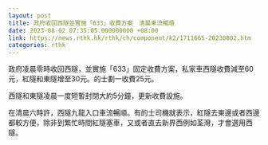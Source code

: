 ```yaml
---
layout: post
title: 政府收回西隧並實施「633」收費方案　清晨車流暢順
date: 2023-08-02 07:35:05.000000000 +08:00
link: https://news.rthk.hk/rthk/ch/component/k2/1711665-20230802.htm
categories: rthk
---
```


政府凌晨零時收回西隧，並實施「633」固定收費方案，私家車西隧收費減至60元，紅隧和東隧增至30元。的士劃一收費25元。

西隧和東隧凌晨一度短暫封閉大約5分鐘，更新收費設施。

在清晨六時許，西隧九龍入口車流暢順。有的士司機就表示，紅隧去東邊或者西邊都較方便，除非到繁忙時間紅隧塞車，又或者直去新界西例如荃灣，才會選用西隧。
